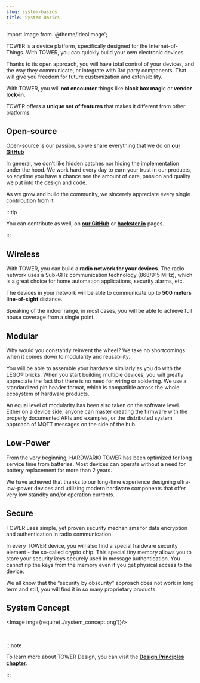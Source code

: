 ```yaml
---
slug: system-basics
title: System Basics
---
```

import Image from '@theme/IdealImage';

TOWER is a device platform, specifically designed for the Internet-of-Things. With TOWER, you can quickly build your own electronic devices.

Thanks to its open approach, you will have total control of your devices, and the way they communicate, or integrate with 3rd party components. That will give you freedom for future customization and extensibility.

With TOWER, you will **not encounter** things like **black box magi**c or **vendor lock-in**.

TOWER offers a **unique set of features** that makes it different from other platforms.

## Open-source

Open-source is our passion, so we share everything that we do on [**our GitHub**](https://github.com/orgs/hardwario/repositories)

In general, we don’t like hidden catches nor hiding the implementation under the hood. We work hard every day to earn your trust in our products, so anytime you have a chance see the amount of care, passion and quality we put into the design and code.

As we grow and build the community, we sincerely appreciate every single contribution from it

:::tip

  You can contribute as well, on [**our GitHub**](https://github.com/orgs/hardwario/repositories) or [**hackster.io**](https://www.hackster.io/hardwario/projects) pages.

:::

## Wireless

With TOWER, you can build a **radio network for your devices**. The radio network uses a Sub-GHz communication technology (868/915 MHz), which is a great choice for home automation applications, security alarms, etc.

The devices in your network will be able to communicate up to **500 meters line-of-sight** distance.

Speaking of the indoor range, in most cases, you will be able to achieve full house coverage from a single point.

## Modular

Why would you constantly reinvent the wheel? We take no shortcomings when it comes down to modularity and reusability.

You will be able to assemble your hardware similarly as you do with the LEGO® bricks. When you start building multiple devices, you will greatly appreciate the fact that there is no need for wiring or soldering. We use a standardized pin header format, which is compatible across the whole ecosystem of hardware products.

An equal level of modularity has been also taken on the software level. Either on a device side, anyone can master creating the firmware with the properly documented APIs and examples, or the distributed system approach of MQTT messages on the side of the hub.

## Low-Power

From the very beginning, HARDWARIO TOWER has been optimized for long service time from batteries. Most devices can operate without a need for battery replacement for more than 2 years.

We have achieved that thanks to our long-time experience designing ultra-low-power devices and utilizing modern hardware components that offer very low standby and/or operation currents.

## Secure

TOWER uses simple, yet proven security mechanisms for data encryption and authentication in radio communication.

In every TOWER device, you will also find a special hardware security element - the so-called crypto chip. This special tiny memory allows you to store your security keys securely used in message authentication. You cannot rip the keys from the memory even if you get physical access to the device.

We all know that the “security by obscurity” approach does not work in long term and still, you will find it in so many proprietary products.

## System Concept

<Image img={require('./system_concept.png')}/>

<br />

:::note

To learn more about TOWER Design, you can visit the [**Design Principles chapter**](./design-principles.md).

:::
